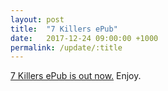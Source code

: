 ```yaml
---
layout: post
title:  "7 Killers ePub"
date:   2017-12-24 09:00:00 +1000
permalink: /update/:title
---
```


[7 Killers ePub is out now.](../../../../7-killers) Enjoy.